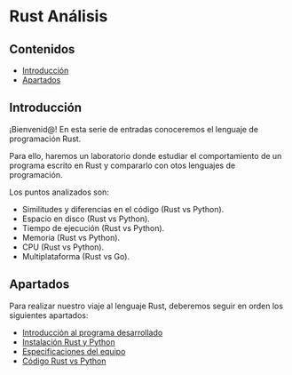 # Rust Análisis

## Contenidos

- [Introducción](#introducción)
- [Apartados](#apartados)

## Introducción

¡Bienvenid@! En esta serie de entradas conoceremos el lenguaje de programación Rust.

Para ello, haremos un laboratorio donde estudiar el comportamiento de un programa escrito en Rust y compararlo con otos lenguajes de programación.

Los puntos analizados son:

- Similitudes y diferencias en el código (Rust vs Python).
- Espacio en disco (Rust vs Python).
- Tiempo de ejecución (Rust vs Python).
- Memoria (Rust vs Python).
- CPU (Rust vs Python).
- Multiplataforma (Rust vs Go).

## Apartados

Para realizar nuestro viaje al lenguaje Rust, deberemos seguir en orden los siguientes apartados:

- [Introducción al programa desarrollado](01-developed-program.html)
- [Instalación Rust y Python](02-installation-rust-and-python.html)
- [Especificaciones del equipo](03-host-specifications.html)
- [Código Rust vs Python](04-code-rust-vs-python.html)
